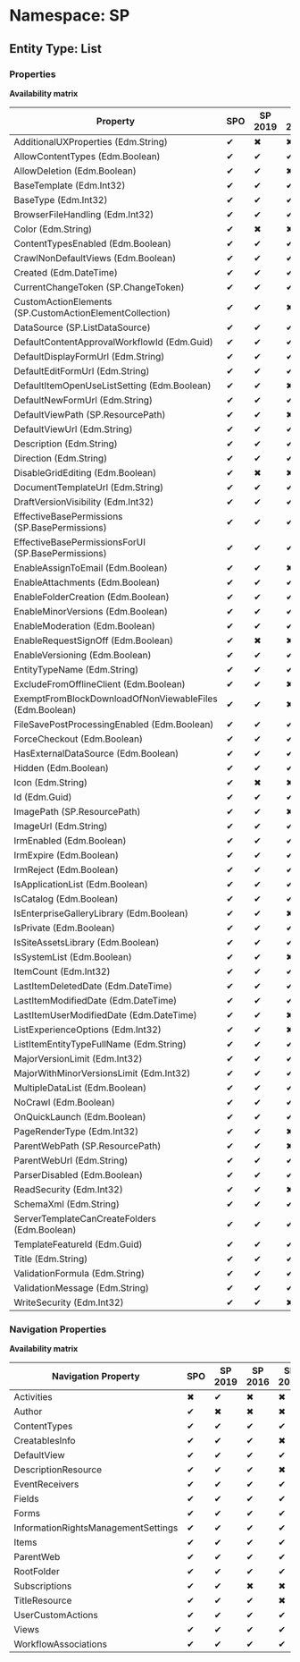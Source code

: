 # Namespace: SP

## Entity Type: List

### Properties

**Availability matrix**

Property | SPO | SP 2019 | SP 2016 | SP 2013
----------|-----|---------|---------|--------
AdditionalUXProperties (Edm.String) | ✔ | ✖ | ✖ | ✖
AllowContentTypes (Edm.Boolean) | ✔ | ✔ | ✔ | ✔
AllowDeletion (Edm.Boolean) | ✔ | ✔ | ✖ | ✖
BaseTemplate (Edm.Int32) | ✔ | ✔ | ✔ | ✔
BaseType (Edm.Int32) | ✔ | ✔ | ✔ | ✔
BrowserFileHandling (Edm.Int32) | ✔ | ✔ | ✔ | ✔
Color (Edm.String) | ✔ | ✖ | ✖ | ✖
ContentTypesEnabled (Edm.Boolean) | ✔ | ✔ | ✔ | ✔
CrawlNonDefaultViews (Edm.Boolean) | ✔ | ✔ | ✔ | ✖
Created (Edm.DateTime) | ✔ | ✔ | ✔ | ✔
CurrentChangeToken (SP.ChangeToken) | ✔ | ✔ | ✔ | ✖
CustomActionElements (SP.CustomActionElementCollection) | ✔ | ✔ | ✖ | ✖
DataSource (SP.ListDataSource) | ✔ | ✔ | ✔ | ✔
DefaultContentApprovalWorkflowId (Edm.Guid) | ✔ | ✔ | ✔ | ✔
DefaultDisplayFormUrl (Edm.String) | ✔ | ✔ | ✔ | ✔
DefaultEditFormUrl (Edm.String) | ✔ | ✔ | ✔ | ✔
DefaultItemOpenUseListSetting (Edm.Boolean) | ✔ | ✔ | ✖ | ✖
DefaultNewFormUrl (Edm.String) | ✔ | ✔ | ✔ | ✔
DefaultViewPath (SP.ResourcePath) | ✔ | ✔ | ✖ | ✖
DefaultViewUrl (Edm.String) | ✔ | ✔ | ✔ | ✔
Description (Edm.String) | ✔ | ✔ | ✔ | ✔
Direction (Edm.String) | ✔ | ✔ | ✔ | ✔
DisableGridEditing (Edm.Boolean) | ✔ | ✖ | ✖ | ✖
DocumentTemplateUrl (Edm.String) | ✔ | ✔ | ✔ | ✔
DraftVersionVisibility (Edm.Int32) | ✔ | ✔ | ✔ | ✔
EffectiveBasePermissions (SP.BasePermissions) | ✔ | ✔ | ✔ | ✔
EffectiveBasePermissionsForUI (SP.BasePermissions) | ✔ | ✔ | ✔ | ✔
EnableAssignToEmail (Edm.Boolean) | ✔ | ✔ | ✖ | ✖
EnableAttachments (Edm.Boolean) | ✔ | ✔ | ✔ | ✔
EnableFolderCreation (Edm.Boolean) | ✔ | ✔ | ✔ | ✔
EnableMinorVersions (Edm.Boolean) | ✔ | ✔ | ✔ | ✔
EnableModeration (Edm.Boolean) | ✔ | ✔ | ✔ | ✔
EnableRequestSignOff (Edm.Boolean) | ✔ | ✖ | ✖ | ✖
EnableVersioning (Edm.Boolean) | ✔ | ✔ | ✔ | ✔
EntityTypeName (Edm.String) | ✔ | ✔ | ✔ | ✔
ExcludeFromOfflineClient (Edm.Boolean) | ✔ | ✔ | ✖ | ✖
ExemptFromBlockDownloadOfNonViewableFiles (Edm.Boolean) | ✔ | ✔ | ✖ | ✖
FileSavePostProcessingEnabled (Edm.Boolean) | ✔ | ✔ | ✔ | ✖
ForceCheckout (Edm.Boolean) | ✔ | ✔ | ✔ | ✔
HasExternalDataSource (Edm.Boolean) | ✔ | ✔ | ✔ | ✔
Hidden (Edm.Boolean) | ✔ | ✔ | ✔ | ✔
Icon (Edm.String) | ✔ | ✖ | ✖ | ✖
Id (Edm.Guid) | ✔ | ✔ | ✔ | ✔
ImagePath (SP.ResourcePath) | ✔ | ✔ | ✖ | ✖
ImageUrl (Edm.String) | ✔ | ✔ | ✔ | ✔
IrmEnabled (Edm.Boolean) | ✔ | ✔ | ✔ | ✔
IrmExpire (Edm.Boolean) | ✔ | ✔ | ✔ | ✔
IrmReject (Edm.Boolean) | ✔ | ✔ | ✔ | ✔
IsApplicationList (Edm.Boolean) | ✔ | ✔ | ✔ | ✔
IsCatalog (Edm.Boolean) | ✔ | ✔ | ✔ | ✔
IsEnterpriseGalleryLibrary (Edm.Boolean) | ✔ | ✔ | ✖ | ✖
IsPrivate (Edm.Boolean) | ✔ | ✔ | ✔ | ✔
IsSiteAssetsLibrary (Edm.Boolean) | ✔ | ✔ | ✔ | ✔
IsSystemList (Edm.Boolean) | ✔ | ✔ | ✖ | ✖
ItemCount (Edm.Int32) | ✔ | ✔ | ✔ | ✔
LastItemDeletedDate (Edm.DateTime) | ✔ | ✔ | ✔ | ✔
LastItemModifiedDate (Edm.DateTime) | ✔ | ✔ | ✔ | ✔
LastItemUserModifiedDate (Edm.DateTime) | ✔ | ✔ | ✖ | ✖
ListExperienceOptions (Edm.Int32) | ✔ | ✔ | ✖ | ✖
ListItemEntityTypeFullName (Edm.String) | ✔ | ✔ | ✔ | ✔
MajorVersionLimit (Edm.Int32) | ✔ | ✔ | ✔ | ✔
MajorWithMinorVersionsLimit (Edm.Int32) | ✔ | ✔ | ✔ | ✔
MultipleDataList (Edm.Boolean) | ✔ | ✔ | ✔ | ✔
NoCrawl (Edm.Boolean) | ✔ | ✔ | ✔ | ✔
OnQuickLaunch (Edm.Boolean) | ✔ | ✔ | ✔ | ✔
PageRenderType (Edm.Int32) | ✔ | ✔ | ✖ | ✖
ParentWebPath (SP.ResourcePath) | ✔ | ✔ | ✖ | ✖
ParentWebUrl (Edm.String) | ✔ | ✔ | ✔ | ✔
ParserDisabled (Edm.Boolean) | ✔ | ✔ | ✔ | ✖
ReadSecurity (Edm.Int32) | ✔ | ✔ | ✖ | ✖
SchemaXml (Edm.String) | ✔ | ✔ | ✔ | ✔
ServerTemplateCanCreateFolders (Edm.Boolean) | ✔ | ✔ | ✔ | ✔
TemplateFeatureId (Edm.Guid) | ✔ | ✔ | ✔ | ✔
Title (Edm.String) | ✔ | ✔ | ✔ | ✔
ValidationFormula (Edm.String) | ✔ | ✔ | ✔ | ✔
ValidationMessage (Edm.String) | ✔ | ✔ | ✔ | ✔
WriteSecurity (Edm.Int32) | ✔ | ✔ | ✖ | ✖

### Navigation Properties

**Availability matrix**

Navigation Property | SPO | SP 2019 | SP 2016 | SP 2013
----------|-----|---------|---------|--------
Activities | ✖ | ✔ | ✖ | ✖
Author | ✔ | ✖ | ✖ | ✖
ContentTypes | ✔ | ✔ | ✔ | ✔
CreatablesInfo | ✔ | ✔ | ✔ | ✖
DefaultView | ✔ | ✔ | ✔ | ✔
DescriptionResource | ✔ | ✔ | ✔ | ✖
EventReceivers | ✔ | ✔ | ✔ | ✔
Fields | ✔ | ✔ | ✔ | ✔
Forms | ✔ | ✔ | ✔ | ✔
InformationRightsManagementSettings | ✔ | ✔ | ✔ | ✔
Items | ✔ | ✔ | ✔ | ✔
ParentWeb | ✔ | ✔ | ✔ | ✔
RootFolder | ✔ | ✔ | ✔ | ✔
Subscriptions | ✔ | ✔ | ✖ | ✖
TitleResource | ✔ | ✔ | ✔ | ✖
UserCustomActions | ✔ | ✔ | ✔ | ✔
Views | ✔ | ✔ | ✔ | ✔
WorkflowAssociations | ✔ | ✔ | ✔ | ✔
